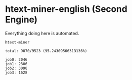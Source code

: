 # htext-miner-english (Second Engine)

Everything doing here is automated.

```
htext-miner

total: 9070/9523 (95.24309566313136%)

job0: 2046
job1: 2306
job2: 3090
job3: 1628
```